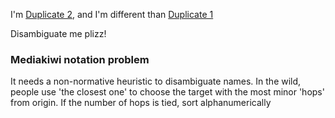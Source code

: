 I'm [Duplicate 2](../Duplicate), and I'm different than [Duplicate 1](../../Duplicate) 

Disambiguate me plizz!

### Mediakiwi notation problem

It needs a non-normative heuristic to disambiguate names. In the wild, people use 'the closest one' to choose the target with the most minor 'hops' from origin. If the number of hops is tied, sort alphanumerically
